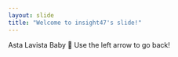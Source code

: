 ```yaml
---
layout: slide
title: "Welcome to insight47's slide!"
---
```

Asta Lavista Baby :tada:
Use the left arrow to go back!
